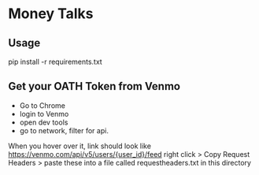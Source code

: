 # Money Talks

## Usage

pip install -r requirements.txt

## Get your OATH Token from Venmo
* Go to Chrome
* login to Venmo
* open dev tools
* go to network, filter for api.  

When you hover over it, link should look like https://venmo.com/api/v5/users/{user_id}/feed
right click > Copy Request Headers > paste these into a file called requestheaders.txt in this directory
